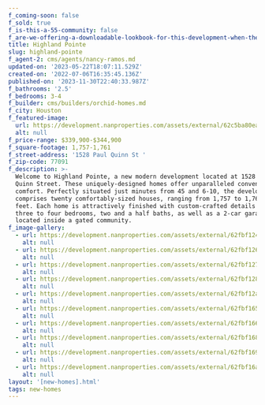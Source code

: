```yaml
---
f_coming-soon: false
f_sold: true
f_is-this-a-55-community: false
f_are-we-offering-a-downloadable-lookbook-for-this-development-when-they-submit-their-contact-info: false
title: Highland Pointe
slug: highland-pointe
f_agent-2: cms/agents/nancy-ramos.md
updated-on: '2023-05-22T18:07:11.529Z'
created-on: '2022-07-06T16:35:45.136Z'
published-on: '2023-11-30T22:40:33.987Z'
f_bathrooms: '2.5'
f_bedrooms: 3-4
f_builder: cms/builders/orchid-homes.md
f_city: Houston
f_featured-image:
  url: https://development.nanproperties.com/assets/external/62c5ba80ea6e2b73e059c6a1_view_exterior_final201201201.jpg
  alt: null
f_price-range: $339,900-$344,900
f_square-footage: 1,757-1,761
f_street-address: '1528 Paul Quinn St '
f_zip-code: 77091
f_description: >-
  Welcome to Highland Pointe, a new modern development located at 1528 Paul
  Quinn Street. These uniquely-designed homes offer unparalleled convenience and
  comfort. Perfectly situated just minutes from 45 and 6-10, the development
  comprises twenty comfortably-sized houses, ranging from 1,757 to 1,761 square
  feet. Each home is attractively finished with custom-crafted details and has
  three to four bedrooms, two and a half baths, as well as a 2-car garage—all
  located inside a gated community.
f_image-gallery:
  - url: https://development.nanproperties.com/assets/external/62fbf1248b8a906012f7f9e3_dji_0072.jpg
    alt: null
  - url: https://development.nanproperties.com/assets/external/62fbf12600d700cecef18562_dji_0077.jpg
    alt: null
  - url: https://development.nanproperties.com/assets/external/62fbf12700d7007689f18656_dsc00703-2.jpg
    alt: null
  - url: https://development.nanproperties.com/assets/external/62fbf12897995e444a9d817b_dsc00705-2.jpg
    alt: null
  - url: https://development.nanproperties.com/assets/external/62fbf12a8b8a903fb0f7fc62_dsc00707-2.jpg
    alt: null
  - url: https://development.nanproperties.com/assets/external/62fbf1659cc09072e6a7c2aa_dji_0069.jpg
    alt: null
  - url: https://development.nanproperties.com/assets/external/62fbf166466469fe586e1896_dji_0071.jpg
    alt: null
  - url: https://development.nanproperties.com/assets/external/62fbf168d4bccc41776efe39_dji_0073.jpg
    alt: null
  - url: https://development.nanproperties.com/assets/external/62fbf1697c14e37c346a4e54_dji_0076.jpg
    alt: null
  - url: https://development.nanproperties.com/assets/external/62fbf16a490fe75af8c30d3f_dji_0078.jpg
    alt: null
layout: '[new-homes].html'
tags: new-homes
---
```



